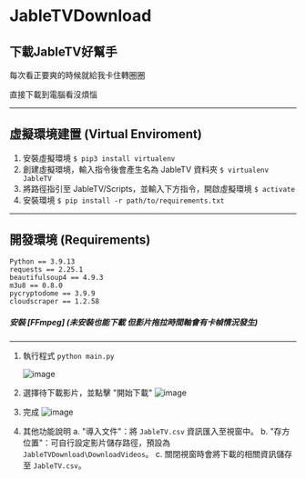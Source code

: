 # JableTVDownload

## 下載JableTV好幫手

每次看正要爽的時候就給我卡住轉圈圈  

直接下載到電腦看沒煩惱

-------------
## 虛擬環境建置 (Virtual Enviroment)
1. 安裝虛擬環境
`$ pip3 install virtualenv`
2. 創建虛擬環境，輸入指令後會產生名為 JableTV 資料夾
`$ virtualenv JableTV`
3. 將路徑指引至 JableTV/Scripts，並輸入下方指令，開啟虛擬環境
`$ activate`
4. 安裝環境
`$ pip install -r path/to/requirements.txt `
-------------
## 開發環境 (Requirements)
``` 
Python == 3.9.13
requests == 2.25.1
beautifulsoup4 == 4.9.3
m3u8 == 0.8.0
pycryptodome == 3.9.9
cloudscraper == 1.2.58
```
##### 安裝 [FFmpeg] (未安裝也能下載 但影片拖拉時間軸會有卡幀情況發生)
-------------
1. 執行程式
`python main.py`

    ![image](https://imgur.com/IcIPI8M.png)

2. 選擇待下載影片，並點擊 "開始下載"
    ![image](https://imgur.com/G0TC0w7.png)  

3. 完成
    ![image](https://imgur.com/iymySIF.png)

4. 其他功能說明
    a. "導入文件"：將 `JableTV.csv` 資訊匯入至視窗中。
    b. "存方位置"：可自行設定影片儲存路徑，預設為 `JableTVDownload\DownloadVideos`。
    c. 關閉視窗時會將下載的相關資訊儲存至 `JableTV.csv`。
